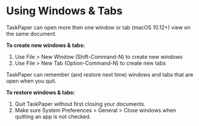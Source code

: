 # Using Windows & Tabs

TaskPaper can open more then one window or tab \(macOS 10.12+\) view on the same document.

**To create new windows & tabs:**

1. Use File &gt; New Window \(Shift-Command-N\) to create new windows
2. Use File &gt; New Tab \(Option-Command-N\) to create new tabs

TaskPaper can remember \(and restore next time\) windows and tabs that are open when you quit.

**To restore windows & tabs:**

1. Quit TaskPaper without first closing your documents.
2. Make sure System Preferences &gt; General &gt; Close windows when quitting an app is not checked.

